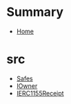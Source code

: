 # Summary
- [Home](README.md)
# src
  - [Safes](src/Safes.sol/contract.Safes.md)
  - [IOwner](src/Safes.sol/interface.IOwner.md)
  - [IERC1155Receipt](src/Safes.sol/interface.IERC1155Receipt.md)
